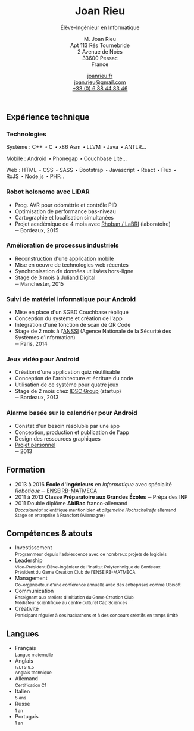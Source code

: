 <header markdown="1">

<div markdown="1">

Joan Rieu
=========

Élève-Ingénieur en Informatique

</div>

M. Joan <span class="caps">Rieu</span>  
Apt 113 Rés Tournebride  
2 Avenue de Noès  
33600 Pessac  
<span class="caps">France</span>

[joanrieu.fr](//joanrieu.fr/)  
[joan.rieu@gmail.com](mailto:joan.rieu@gmail.com)  
[+33 (0) 6 88 44 83 46](tel:+33688448346)  

</header>

Expérience technique
--------------------

<div class="projects" markdown="1">

<div class="technologies" markdown="1">

### Technologies ###

Système
: C++&nbsp;<i>⋆</i> C&nbsp;<i>⋆</i> x86 Asm&nbsp;<i>⋆</i> LLVM&nbsp;<i>⋆</i> Java&nbsp;<i>⋆</i> ANTLR…

Mobile
: Android&nbsp;<i>⋆</i> Phonegap&nbsp;<i>⋆</i> Couchbase Lite…

Web
: HTML&nbsp;<i>⋆</i> CSS&nbsp;<i>⋆</i> SASS&nbsp;<i>⋆</i> Bootstrap&nbsp;<i>⋆</i> Javascript&nbsp;<i>⋆</i> React&nbsp;<i>⋆</i> Flux&nbsp;<i>⋆</i> RxJS&nbsp;<i>⋆</i> Node.js&nbsp;<i>⋆</i> PHP…

</div>

<div markdown="1">

### Robot holonome avec LiDAR ###

- Prog. AVR pour odométrie et contrôle PID
- Optimisation de performance bas-niveau
- Cartographie et localisation simultanées
- Projet académique de 4 mois avec [Rhoban / LaBRI][] (laboratoire)  
  ─ Bordeaux, 2015

</div>

<div markdown="1">

### Amélioration de processus industriels

- Reconstruction d'une application mobile
- Mise en oeuvre de technologies web récentes
- Synchronisation de données utilisées hors-ligne
- Stage de 3 mois à [Juliand Digital][]  
  ─ Manchester, 2015

</div>

<div markdown="1">

### Suivi de matériel informatique pour Android ###

- Mise en place d'un SGBD Couchbase répliqué
- Conception du système et création de l'app
- Intégration d'une fonction de scan de QR Code
- Stage de 2 mois à l'[ANSSI][] (Agence Nationale de la Sécurité des Systèmes d'Information)  
  ─ Paris, 2014

</div>

<div markdown="1">

### Jeux vidéo pour Android ###

- Création d'une application quiz réutilisable
- Conception de l'architecture et écriture du code
- Utilisation de ce système pour quatre jeux
- Stage de 2 mois chez [IDSC Group][] (startup)  
  ─ Bordeaux, 2013

</div>

<div markdown="1">

### Alarme basée sur le calendrier pour Android ###

- Constat d'un besoin résoluble par une app
- Conception, production et publication de l'app
- Design des ressources graphiques
- [Projet personnel][Automatic Alarm]  
  ─ 2013

</div>

</div>

<div class="dates" markdown="1">

Formation
---------

- <span> 2013 à 2016 </span>
  **École d'Ingénieurs** en _Informatique_ avec spécialité _Robotique_ ─ [ENSEIRB-MATMECA][]
- <span> 2011 à 2013 </span>
  **Classe Préparatoire aux Grandes Écoles** ─ Prépa des INP
- <span> 2011 </span>
  Double diplôme **AbiBac** franco-allemand  
  <small> _Baccalauréat_ scientifique mention bien et _allgemeine Hochschulreife_ allemand  
  Stage en entreprise à Francfort (<span class="caps">Allemagne</span>) </small>

</div>

<div class="bottom">

<div markdown="1">

Compétences & atouts
--------------------

- Investissement  
  <small> Programmeur depuis l'adolescence avec de nombreux projets de logiciels </small>
- Leadership  
  <small> Vice-Président Élève-Ingénieur de l'Institut Polytechnique de Bordeaux  
  Président du Game Creation Club de l'ENSEIRB-MATMECA </small>
- Management  
  <small> Co-organisateur d'une conférence annuelle avec des entreprises comme Ubisoft </small>
- Communication  
  <small> Enseignant aux ateliers d'initiation du Game Creation Club  
  Médiateur scientifique au centre culturel Cap Sciences </small>
- Créativité  
  <small> Participant régulier à des hackathons et à des concours créatifs en temps limité </small>

</div>

<div markdown="1">

Langues
-------

-   Français  
    <small> Langue maternelle </small>
-   Anglais  
    <small> IELTS 8.5  
    Anglais technique </small>
-   Allemand  
    <small> Certification C1 </small>
-   Italien  
    <small> 5 ans </small>
-   Russe  
    <small> 1 an </small>
-   Portugais  
    <small> 1 an </small>

</div>

</div>

[AEI]:                                  //www.junior-aei.com
[ANSSI]:                                //www.ssi.gouv.fr
[Automatic Alarm]:                      //play.google.com/store/apps/details?id=net.fififox.dailycalendaralarm
[ENSEIRB-MATMECA]:                      //enseirb-matmeca.bordeaux-inp.fr
[IDSC Group]:                           //www.idsc-group.com
[Juliand Digital]:                      //juliand.co.uk
[Rhoban / LaBRI]:                       //rhoban.com/fr/people-contact/
